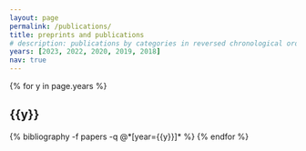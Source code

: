 ```yaml
---
layout: page
permalink: /publications/
title: preprints and publications
# description: publications by categories in reversed chronological order. generated by jekyll-scholar.
years: [2023, 2022, 2020, 2019, 2018]
nav: true
---
```


<div class="publications">

{% for y in page.years %}
  <h2 class="year">{{y}}</h2>
  {% bibliography -f papers -q @*[year={{y}}]* %}
{% endfor %}

</div>

